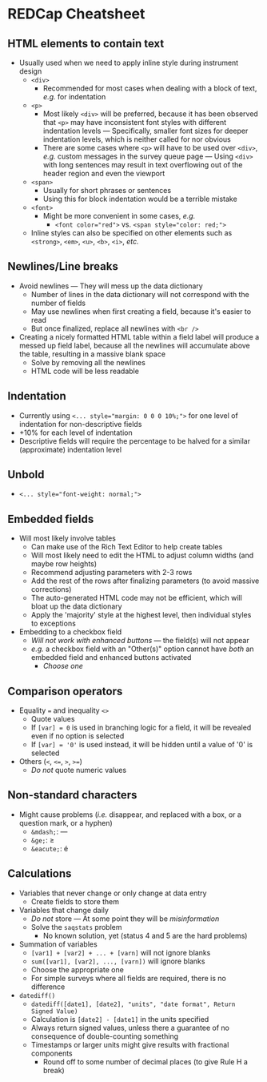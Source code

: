 # REDCap Cheatsheet

## HTML elements to contain text

- Usually used when we need to apply inline style during instrument design
  - `<div>`
    - Recommended for most cases when dealing with a block of text, _e.g._ for indentation
  - `<p>`
    - Most likely `<div>` will be preferred, because it has been observed that `<p>` may have inconsistent font styles with different indentation levels &mdash; Specifically, smaller font sizes for deeper indentation levels, which is neither called for nor obvious
    - There are some cases where `<p>` will have to be used over `<div>`, _e.g._ custom messages in the survey queue page &mdash; Using `<div>` with long sentences may result in text overflowing out of the header region and even the viewport
  - `<span>`
    - Usually for short phrases or sentences
    - Using this for block indentation would be a terrible mistake
  - `<font>`
    - Might be more convenient in some cases, _e.g._
      - `<font color="red">` vs. `<span style="color: red;">`
  - Inline styles can also be specified on other elements such as `<strong>`, `<em>`, `<u>`, `<b>`, `<i>`, _etc._

## Newlines/Line breaks

- Avoid newlines &mdash; They will mess up the data dictionary
  - Number of lines in the data dictionary will not correspond with the number of fields
  - May use newlines when first creating a field, because it's easier to read
  - But once finalized, replace all newlines with `<br />`
- Creating a nicely formatted HTML table within a field label will produce a messed up field label, because all the newlines will accumulate above the table, resulting in a massive blank space
  - Solve by removing all the newlines
  - HTML code will be less readable

## Indentation

- Currently using `<... style="margin: 0 0 0 10%;">` for one level of indentation for non-descriptive fields
- +10% for each level of indentation
- Descriptive fields will require the percentage to be halved for a similar (approximate) indentation level

## Unbold

- `<... style="font-weight: normal;">`

## Embedded fields

- Will most likely involve tables
  - Can make use of the Rich Text Editor to help create tables
  - Will most likely need to edit the HTML to adjust column widths (and maybe row heights)
  - Recommend adjusting parameters with 2-3 rows
  - Add the rest of the rows after finalizing parameters (to avoid massive corrections)
  - The auto-generated HTML code may not be efficient, which will bloat up the data dictionary
  - Apply the 'majority' style at the highest level, then individual styles to exceptions
- Embedding to a checkbox field
  - _Will not work with enhanced buttons_ &mdash; the field(s) will not appear
  - _e.g._ a checkbox field with an "Other(s)" option cannot have _both_ an embedded field and enhanced buttons activated
    - _Choose one_

## Comparison operators

- Equality `=` and inequality `<>`
  - Quote values
  - If `[var] = 0` is used in branching logic for a field, it will be revealed even if no option is selected
  - If `[var] = '0'` is used instead, it will be hidden until a value of '0' is selected
- Others (`<`, `<=`, `>`, `>=`)
  - _Do not_ quote numeric values

## Non-standard characters

- Might cause problems (_i.e._ disappear, and replaced with a box, or a question mark, or a hyphen)
  - `&mdash;`: &mdash;
  - `&ge;`: &ge;
  - `&eacute;`: &eacute;

## Calculations

- Variables that never change or only change at data entry
  - Create fields to store them
- Variables that change daily
  - _Do not_ store &mdash; At some point they will be _misinformation_
  - Solve the `saqstats` problem
    - No known solution, yet (status 4 and 5 are the hard problems)
- Summation of variables
  - `[var1] + [var2] + ... + [varn]` will not ignore blanks
  - `sum([var1], [var2], ..., [varn])` will ignore blanks
  - Choose the appropriate one
  - For simple surveys where all fields are required, there is no difference
- `datediff()`
  - `datediff([date1], [date2], "units", "date format", Return Signed Value)`
  - Calculation is `[date2] - [date1]` in the units specified
  - Always return signed values, unless there a guarantee of no consequence of double-counting something
  - Timestamps or larger units might give results with fractional components
    - Round off to some number of decimal places (to give Rule H a break)
